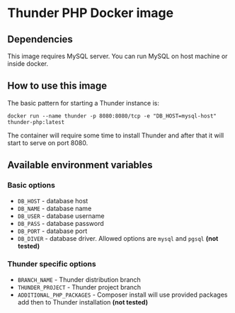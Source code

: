 # Thunder PHP Docker image

## Dependencies

This image requires MySQL server. You can run MySQL on host machine or inside docker.

## How to use this image

The basic pattern for starting a Thunder instance is:

`docker run --name thunder -p 8080:8080/tcp -e "DB_HOST=mysql-host" thunder-php:latest`

The container will require some time to install Thunder and after that it will start to serve on port 8080.

## Available environment variables

### Basic options

- `DB_HOST` - database host
- `DB_NAME` - database name
- `DB_USER` - database username
- `DB_PASS` - database password
- `DB_PORT` - database port
- `DB_DIVER` - database driver. Allowed options are `mysql` and `pgsql` **(not tested)**

### Thunder specific options

- `BRANCH_NAME` - Thunder distribution branch
- `THUNDER_PROJECT` - Thunder project branch
- `ADDITIONAL_PHP_PACKAGES` - Composer install will use provided packages add then to Thunder installation **(not tested)**
